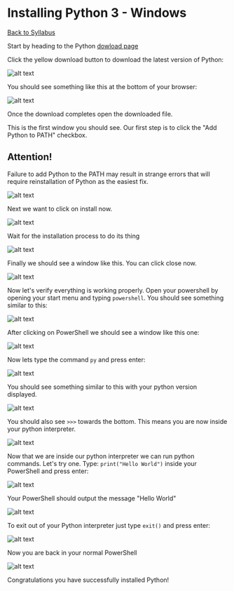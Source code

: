 # Installing Python 3 - Windows

[Back to Syllabus](../README.md)

Start by heading to the Python [dowload page](https://www.python.org/downloads/)

Click the yellow download button to download the latest version of Python:

![alt text](/resources/python_win/python1.PNG)

You should see something like this at the bottom of your browser:

![alt text](/resources/python_win/python2.PNG)

Once the download completes open the downloaded file.

This is the first window you should see. Our first step is to click the "Add Python to PATH" checkbox.

## Attention!

Failure to add Python to the PATH may result in strange errors that will require reinstallation of Python as the easiest fix.

![alt text](/resources/python_win/python3.PNG)

Next we want to click on install now.

![alt text](/resources/python_win/python3-2.PNG)

Wait for the installation process to do its thing

![alt text](/resources/python_win/python4.PNG)

Finally we should see a window like this. You can click close now.

![alt text](/resources/python_win/python5.PNG)

Now let's verify everything is working properly.
Open your powershell by opening your start menu and typing `powershell`.
You should see something similar to this:

![alt text](/resources/python_win/python6.png)

After clicking on PowerShell we should see a window like this one:

![alt text](/resources/python_win/python7.PNG)

Now lets type the command `py` and press enter:

![alt text](/resources/python_win/python8.PNG)

You should see something similar to this with your python version displayed.

![alt text](/resources/python_win/python9.PNG)

You should also see `>>>` towards the bottom. This means you are now inside your python interpreter.

![alt text](/resources/python_win/python9-2.PNG)

Now that we are inside our python interpreter we can run python commands. Let's try one.
Type: `print("Hello World")` inside your PowerShell and press enter:

![alt text](/resources/python_win/python10.PNG)

Your PowerShell should output the message "Hello World"

![alt text](/resources/python_win/python11.PNG)

To exit out of your Python interpreter just type `exit()` and press enter:

![alt text](/resources/python_win/python12.PNG)

Now you are back in your normal PowerShell

![alt text](/resources/python_win/python13.PNG)

Congratulations you have successfully installed Python!